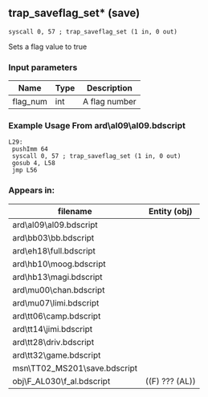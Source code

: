 ## trap_saveflag_set* (save)

`syscall 0, 57 ; trap_saveflag_set (1 in, 0 out)`

Sets a flag value to true

### Input parameters
| Name | Type | Description
|------|------|------------
| flag_num   | int   | A flag number


### Example Usage From ard\al09\al09.bdscript
```plaintext
L29:
 pushImm 64
 syscall 0, 57 ; trap_saveflag_set (1 in, 0 out)
 gosub 4, L58
 jmp L56
```


### Appears in:
| filename | Entity (obj)
|----------|-------------
| ard\al09\al09.bdscript       |           
| ard\bb03\bb.bdscript       |           
| ard\eh18\full.bdscript       |           
| ard\hb10\moog.bdscript       |           
| ard\hb13\magi.bdscript       |           
| ard\mu00\chan.bdscript       |           
| ard\mu07\limi.bdscript       |           
| ard\tt06\camp.bdscript       |           
| ard\tt14\jimi.bdscript       |           
| ard\tt28\driv.bdscript       |           
| ard\tt32\game.bdscript       |           
| msn\TT02_MS201\save.bdscript       |           
| obj\F_AL030\f_al.bdscript       | ((F) ??? (AL))          



